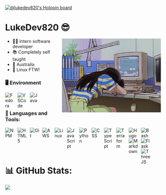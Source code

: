 [![@lukedev820's Holopin board](https://holopin.io/api/user/board?user=lukedev820)](https://holopin.io/@lukedev820)
<br>

# LukeDev820 😎 

<img align="right" src="assets/sleepingonkeyboard.gif" width="320">

- 👨‍💻 Intern software developer
- 📚 Completely self taught
- 🦘  Australia
- 🐧 Linux FTW!



### 🖥️ Environment  
<a href="https://getfedora.org/">
<img align="left" alt="Fedora" width="30px" style="padding-right:10px;" src="https://cdn.jsdelivr.net/gh/devicons/devicon/icons/fedora/fedora-original.svg"/>
</a>

<a href="https://code.visualstudio.com/">
<img align="left" alt="VSCode   " width="30px" style="padding-right:10px;" src="https://cdn.jsdelivr.net/gh/devicons/devicon/icons/vscode/vscode-original.svg"/>
</a>

<a href="https://www.vim.org/">
<img align="left" alt="Java" width="30px" style="padding-right:10px;" src="https://cdn.jsdelivr.net/gh/devicons/devicon/icons/vim/vim-original.svg"/>
</a>

<br /><br />

### 🧠 Languages and Tools:
<div>
<a href="https://www.npmjs.com/">
<img align="left" alt="NPM" width="30px" style="padding-right:10px;" src="https://cdn.jsdelivr.net/gh/devicons/devicon/icons/npm/npm-original-wordmark.svg"/>
</a>

<a href="https://www.w3schools.com/html/">
<img align="left" alt="HTML5" width="30px" style="padding-right:10px;" src="https://cdn.jsdelivr.net/gh/devicons/devicon/icons/html5/html5-original.svg"/>
</a>

<a href="https://git-scm.com/">
<img align="left" alt="Git" width="30px" style="padding-right:10px;" src="https://cdn.jsdelivr.net/gh/devicons/devicon/icons/git/git-original.svg"/>
</a>

<a href="https://aws.amazon.com/">
<img align="left" alt="AWS" width="30px" style="padding-right:10px;" src="https://cdn.jsdelivr.net/gh/devicons/devicon/icons/amazonwebservices/amazonwebservices-original.svg"/>
</a>

<a href="https://www.linux.com/what-is-linux/">
<img align="left" alt="Linux" width="30px" style="padding-right:10px;" src="https://cdn.jsdelivr.net/gh/devicons/devicon/icons/linux/linux-original.svg"/>
</a>

<a href="https://www.javascript.com/">
<img align="left" alt="JavaScript" width="30px" style="padding-right:10px;" src="https://cdn.jsdelivr.net/gh/devicons/devicon/icons/javascript/javascript-original.svg"/>
</a>

<a href="https://www.python.org/">
<img align="left" alt="Python" width="30px" style="padding-right:10px;" src="https://cdn.jsdelivr.net/gh/devicons/devicon/icons/python/python-original.svg"/>
</a>

<a href="https://www.w3schools.com/Css/">
<img align="left" alt="CSS" width="30px" style="padding-right:10px;" src="https://cdn.jsdelivr.net/gh/devicons/devicon/icons/css3/css3-original.svg"/>
</a>

<a href="https://www.typescriptlang.org/">
<img align="left" alt="TypeScript" width="30px" style="padding-right:10px;" src="https://cdn.jsdelivr.net/gh/devicons/devicon/icons/typescript/typescript-original.svg"/>
</a>

<a href="https://www.terraform.io/">
<img align="left" alt="Terraform" width="30px" style="padding-right:10px;" src="https://cdn.jsdelivr.net/gh/devicons/devicon/icons/terraform/terraform-original.svg"/>
</a>

<a href="https://gohugo.io/">
<img align="left" alt="Hugo" width="30px" style="padding-right:10px;" src="https://cdn.jsdelivr.net/gh/devicons/devicon/icons/hugo/hugo-original.svg"/>
</a>

<a href="https://www.gnu.org/software/bash/">
<img align="left" alt="Bash" width="30px" style="padding-right:10px;" src="https://cdn.jsdelivr.net/gh/devicons/devicon/icons/bash/bash-original.svg"/>
</a>

<a href="https://www.markdownguide.org/">
<img align="left" alt="Markdown" width="30px" style="padding-right:10px;" src="https://cdn.jsdelivr.net/gh/devicons/devicon/icons/markdown/markdown-original.svg"/>
</a>

<a href="https://flask.palletsprojects.com/en/2.2.x/">
<img align="left" alt="Flask" width="30px" style="padding-right:10px;" src="https://cdn.jsdelivr.net/gh/devicons/devicon/icons/flask/flask-original.svg"/>
</a>

<a href="https://threejs.org//">
<img align="left" alt="ThreeJS" width="30px" style="padding-right:10px;" src="https://cdn.jsdelivr.net/gh/devicons/devicon/icons/threejs/threejs-original.svg"/>
</a>
</div><br /><br /><br />

# 📊 GitHub Stats:
![](https://github-readme-stats.vercel.app/api/top-langs/?username=lukedev820&theme=dark&hide_border=false&include_all_commits=true&count_private=true&layout=compact)
